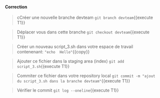 #### Correction

> cCréer une nouvelle branche devteam
`git branch devteam`{{execute T1}}

> Déplacer vous dans cette branche
`git checkout devteam`{{execute T1}}

> Créer un nouveau script_3.sh  dans votre espace de travail  
contenenant:  `"echo  Hello"`{{copy}}
 
> Ajouter ce fichier dans la staging area (index)
`git add script_3.sh`{{execute T1}}

> Commiter ce fichier dans votre repository local
`git commit -m "ajout du script_3.sh dans la branche devteam"`{{execute T1}}

> Vérifier le commit
`git log --oneline`{{execute T1}}
